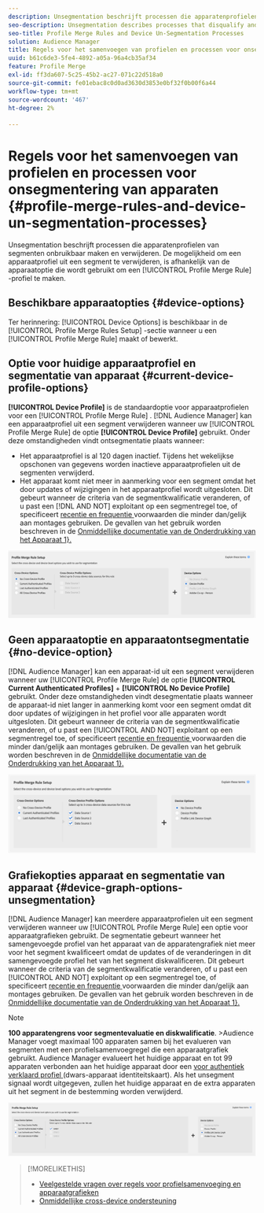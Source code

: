 ```yaml
---
description: Unsegmentation beschrijft processen die apparatenprofielen van segmenten onbruikbaar maken en verwijderen. De mogelijkheid om een apparaatprofiel uit een segment te verwijderen, is afhankelijk van de apparaatoptie die wordt gebruikt om een regel voor het samenvoegen van profielen te maken.
seo-description: Unsegmentation describes processes that disqualify and remove device profiles from segments. Your ability to remove a device profile from a segment depends on the device option used to create a Profile Merge Rule.
seo-title: Profile Merge Rules and Device Un-Segmentation Processes
solution: Audience Manager
title: Regels voor het samenvoegen van profielen en processen voor onsegmentering van apparaten
uuid: b61c6de3-5fe4-4892-a05a-96a4cb35af34
feature: Profile Merge
exl-id: ff3da607-5c25-45b2-ac27-071c22d518a0
source-git-commit: fe01ebac8c0d0ad3630d3853e0bf32f0b00f6a44
workflow-type: tm+mt
source-wordcount: '467'
ht-degree: 2%

---
```


# Regels voor het samenvoegen van profielen en processen voor onsegmentering van apparaten {#profile-merge-rules-and-device-un-segmentation-processes}

Unsegmentation beschrijft processen die apparatenprofielen van segmenten onbruikbaar maken en verwijderen. De mogelijkheid om een apparaatprofiel uit een segment te verwijderen, is afhankelijk van de apparaatoptie die wordt gebruikt om een [!UICONTROL Profile Merge Rule] -profiel te maken.

## Beschikbare apparaatopties {#device-options}

Ter herinnering: [!UICONTROL Device Options] is beschikbaar in de [!UICONTROL Profile Merge Rules Setup] -sectie wanneer u een [!UICONTROL Profile Merge Rule] maakt of bewerkt.

## Optie voor huidige apparaatprofiel en segmentatie van apparaat {#current-device-profile-options}

**[!UICONTROL Device Profile]** is de standaardoptie voor apparaatprofielen voor een [!UICONTROL Profile Merge Rule] . [!DNL Audience Manager] kan een apparaatprofiel uit een segment verwijderen wanneer uw [!UICONTROL Profile Merge Rule] de optie **[!UICONTROL Device Profile]** gebruikt. Onder deze omstandigheden vindt ontsegmentatie plaats wanneer:

* Het apparaatprofiel is al 120 dagen inactief. Tijdens het wekelijkse opschonen van gegevens worden inactieve apparaatprofielen uit de segmenten verwijderd.
* Het apparaat komt niet meer in aanmerking voor een segment omdat het door updates of wijzigingen in het apparaatprofiel wordt uitgesloten. Dit gebeurt wanneer de criteria van de segmentkwalificatie veranderen, of u past een [!DNL AND NOT] exploitant op een segmentregel toe, of specificeert [ recentie en frequentie ](../segments/recency-and-frequency.md) voorwaarden die minder dan/gelijk aan montages gebruiken. De gevallen van het gebruik worden beschreven in de [ Onmiddellijke documentatie van de Onderdrukking van het Apparaat 1&rbrace;.](instant-cross-device-suppression.md)

![ apparaat-slechts ](assets/device-only.png)

## Geen apparaatoptie en apparaatontsegmentatie {#no-device-option}

[!DNL Audience Manager] kan een apparaat-id uit een segment verwijderen wanneer uw [!UICONTROL Profile Merge Rule] de optie **[!UICONTROL Current Authenticated Profiles]** + **[!UICONTROL No Device Profile]** gebruikt. Onder deze omstandigheden vindt desegmentatie plaats wanneer de apparaat-id niet langer in aanmerking komt voor een segment omdat dit door updates of wijzigingen in het profiel voor alle apparaten wordt uitgesloten. Dit gebeurt wanneer de criteria van de segmentkwalificatie veranderen, of u past een [!UICONTROL AND NOT] exploitant op een segmentregel toe, of specificeert [ recentie en frequentie ](../segments/recency-and-frequency.md) voorwaarden die minder dan/gelijk aan montages gebruiken. De gevallen van het gebruik worden beschreven in de [ Onmiddellijke documentatie van de Onderdrukking van het Apparaat 1&rbrace;.](instant-cross-device-suppression.md)

![](assets/current-no-device.png)

## Grafiekopties apparaat en segmentatie van apparaat {#device-graph-options-unsegmentation}

[!DNL Audience Manager] kan meerdere apparaatprofielen uit een segment verwijderen wanneer uw [!UICONTROL Profile Merge Rule] een optie voor apparaatgrafieken gebruikt. De segmentatie gebeurt wanneer het samengevoegde profiel van het apparaat van de apparatengrafiek niet meer voor het segment kwalificeert omdat de updates of de veranderingen in dit samengevoegde profiel het van het segment diskwalificeren. Dit gebeurt wanneer de criteria van de segmentkwalificatie veranderen, of u past een [!UICONTROL AND NOT] exploitant op een segmentregel toe, of specificeert [ recentie en frequentie ](../segments/recency-and-frequency.md) voorwaarden die minder dan/gelijk aan montages gebruiken. De gevallen van het gebruik worden beschreven in de [ Onmiddellijke documentatie van de Onderdrukking van het Apparaat 1&rbrace;.](instant-cross-device-suppression.md)

>[!NOTE]
>
>**100 apparatengrens voor segmentevaluatie en diskwalificatie**.
>&#x200B;>Audience Manager voegt maximaal 100 apparaten samen bij het evalueren van segmenten met een profielsamenvoegregel die een apparaatgrafiek gebruikt. Audience Manager evalueert het huidige apparaat en tot 99 apparaten verbonden aan het huidige apparaat door een [ voor authentiek verklaard profiel ](../../reference/visitor-authentication-states.md) (dwars-apparaat identiteitskaart). Als het unsegment signaal wordt uitgegeven, zullen het huidige apparaat en de extra apparaten uit het segment in de bestemming worden verwijderd.

![](assets/last-device-graph.png)

>[!MORELIKETHIS]
>
>* [Veelgestelde vragen over regels voor profielsamenvoeging en apparaatgrafieken](../../faq/faq-profile-merge.md)
>* [Onmiddellijke cross-device ondersteuning](instant-cross-device-suppression.md)
